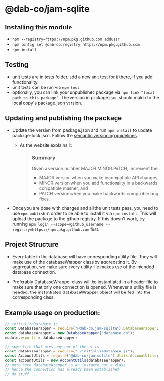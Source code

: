 # @dab-co/jam-sqlite

## Installing this module
- ```npm --registry=https://npm.pkg.github.com adduser```
- ```npm config set @dab-co:registry https://npm.pkg.github.com```
- ```npm install```

## Testing
- unit tests are in tests folder. add a new unit test for it there, if you add functionality.
- unit tests can be run via ```npm test```
- optionally, you can link your unpublished package via ```npm link "local path to this package"```.
  The version in package.json should match to the local copy's package.json version.

## Updating and publishing the package

- Update the version from package.json and run ```npm install``` to update package-lock.json. Follow
  the [semantic versioning guidelines](https://semver.org/).
    - As the website explains it:
      > ### Summary 
      > Given a version number MAJOR.MINOR.PATCH, increment the:
      > - MAJOR version when you make incompatible API changes,
      > - MINOR version when you add functionality in a backwards compatible manner, and
      > - PATCH version when you make backwards compatible bug fixes.

- Once you are done with changes and all the unit tests pass, you need to use ```npm publish``` in order to be able to install it
  via ```npm install```. This will upload the package to the github registry. If this doesn't work, try
  running ```npm login --scope=@github_username --registry=https://npm.pkg.github.com``` first.
  
## Project Structure
- Every table in the database will have corresponding utility file. They will make use of the databaseWrapper class
by aggregating it. By aggregation, we make sure every utility file makes use of the intended database connection.
  
- Preferably DatabaseWrapper class will be instantiated in a header file to make sure that only one connection is opened.
Whenever a utility file is needed, the instantiated databaseWrapper object will be fed into the corresponding class.
  
## Example usage on production:
  
```javascript
// initializeDatabase.js
const DatabaseWrapper = require("@dab-co/jam-sqlite").DatabaseWrapper;
const databaseWrapper = new DatabaseWrapper("database.db");
module.exports = databaseWrapper;
```
  
```javascript
// some file that uses any one of the utils
const databaseWrapper = require("./initializeDatabase.js");
const AccountUtils = require("@dab-co/jam-sqlite").Utils.AccountUtils;
const accountUtils = new AccountUtils(databaseWrapper);
// note here databaseWrapper is an instance not a class
// hence the connection has already been established
// do stuff ...
```
